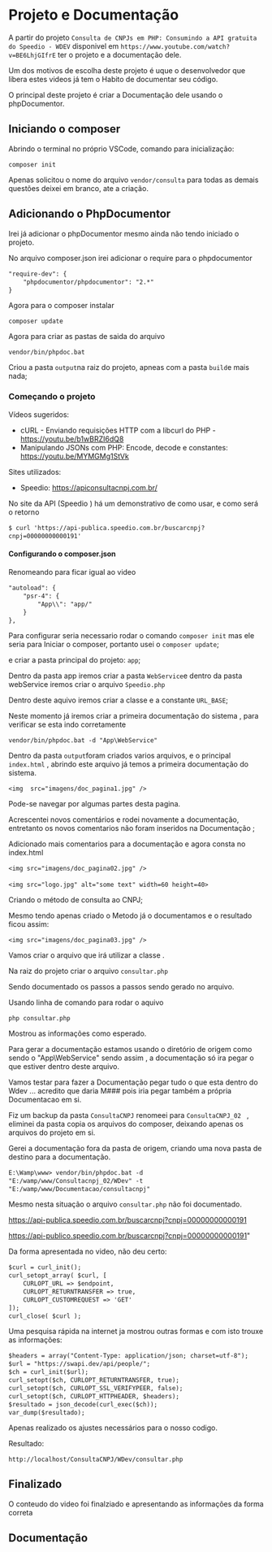 # Projeto e Documentação

A partir do projeto  `Consulta de CNPJs em PHP: Consumindo a API gratuita do Speedio - WDEV` disponivel  em `https://www.youtube.com/watch?v=BE6LhjGIfrE`  ter  o projeto e a documentação dele. 

Um dos motivos de escolha deste projeto é uque o desenvolvedor que libera estes videos já tem  o Habito de documentar seu código. 

O principal deste projeto  é criar a Documentação dele usando o phpDocumentor. 

## Iniciando o composer

Abrindo o terminal no próprio VSCode, comando para inicialização:

    composer init

Apenas  solicitou o nome do arquivo `vendor/consulta` para todas as demais questões deixei em branco, ate a criação.

## Adicionando o PhpDocumentor

Irei já adicionar o phpDocumentor mesmo ainda não tendo iniciado o projeto.

No arquivo composer.json irei adicionar o require para o phpdocumentor

    
    "require-dev": {
        "phpdocumentor/phpdocumentor": "2.*"
    }

Agora para o composer instalar

    composer update

Agora para criar as pastas de saida do arquivo 

    vendor/bin/phpdoc.bat 

Criou a pasta  `output`na raiz do projeto, apneas com a pasta `build`e mais nada;


### Começando o projeto


Vídeos sugeridos:

* cURL - Enviando requisições HTTP com a libcurl do PHP - https://youtu.be/b1wBRZI6dQ8
* Manipulando JSONs com PHP: Encode, decode e constantes: https://youtu.be/MYMGMg1StVk


Sites utilizados:
* Speedio: https://apiconsultacnpj.com.br/



No site da API  (Speedio ) há um demonstrativo de como usar, e como será o retorno 

    $ curl 'https://api-publica.speedio.com.br/buscarcnpj?cnpj=00000000000191'


#### Configurando  o composer.json 

Renomeando para ficar igual ao video 

    "autoload": {
        "psr-4": {
            "App\\": "app/"
        }
    },

Para configurar seria necessario rodar o comando  `composer init`   mas ele seria para  Iniciar o composer,  portanto usei  o  `composer update`;

e criar a pasta principal do projeto:  `app`;

Dentro da pasta app iremos criar a pasta `WebService`e dentro da pasta webService iremos criar o arquivo  `Speedio.php`

Dentro deste aquivo iremos criar a classe e a constante `URL_BASE`;

Neste momento já iremos criar a primeira documentação do sistema ,  para verificar se esta indo corretamente 

    vendor/bin/phpdoc.bat -d "App\WebService"

Dentro da pasta  `output`foram criados varios arquivos,  e o principal `index.html` , abrindo este arquivo já temos a primeira documentação do sistema. 

    <img  src="imagens/doc_pagina1.jpg" />


Pode-se navegar por algumas partes desta pagina.

Acrescentei novos comentários e rodei novamente a documentação, entretanto os novos comentarios não foram inseridos na Documentação ;

Adicionado mais comentarios para a documentação e agora consta no index.html

    <img src="imagens/doc_pagina02.jpg" />

    <img src="logo.jpg" alt="some text" width=60 height=40>


Criando o método de consulta ao CNPJ;

Mesmo tendo apenas criado o Metodo já o documentamos e o resultado  ficou assim:

    <img src="imagens/doc_pagina03.jpg" />


Vamos criar o arquivo que irá utilizar a classe .

Na raiz do projeto  criar o arquivo  `consultar.php`

Sendo documentado os passos a passos sendo gerado no arquivo.

Usando linha de comando para rodar o aquivo

    php consultar.php

Mostrou as informações como esperado. 


Para gerar a documentação estamos usando o diretório de origem como sendo  o  "App\WebService" sendo assim ,  a documentação só ira pegar  o que estiver dentro deste arquivo. 

Vamos testar para fazer a Documentação pegar tudo o que esta dentro  do Wdev ... acredito que daria M###  pois iria pegar também  a própria Documentacao em si. 

Fiz um  backup da pasta `ConsultaCNPJ` renomeei para `ConsultaCNPJ_02 ` ,  eliminei da pasta copia os arquivos do composer, 
deixando apenas os arquivos do projeto em si.

Gerei a documentação fora da pasta de origem, criando uma nova pasta de destino para a documentação.

    E:\Wamp\www> vendor/bin/phpdoc.bat -d "E:/wamp/www/Consultacnpj_02/WDev" -t "E:/wamp/www/Documentacao/consultacnpj"

Mesmo nesta situação o arquivo `consultar.php` não foi documentado. 


https://api-publica.speedio.com.br/buscarcnpj?cnpj=00000000000191

https://api-publico.speedio.com.br/buscarcnpj?cnpj=00000000000191"


Da forma apresentada no video, não deu certo:

    $curl = curl_init();
    curl_setopt_array( $curl, [
        CURLOPT_URL => $endpoint,
        CURLOPT_RETURNTRANSFER => true,
        CURLOPT_CUSTOMREQUEST => 'GET'
    ]);
    curl_close( $curl );


Uma pesquisa rápida na internet ja mostrou outras formas e com isto trouxe as informações:

    $headers = array("Content-Type: application/json; charset=utf-8");
    $url = "https://swapi.dev/api/people/";
    $ch = curl_init($url);
    curl_setopt($ch, CURLOPT_RETURNTRANSFER, true);
    curl_setopt($ch, CURLOPT_SSL_VERIFYPEER, false);
    curl_setopt($ch, CURLOPT_HTTPHEADER, $headers);
    $resultado = json_decode(curl_exec($ch));
    var_dump($resultado);


Apenas realizado os ajustes necessários para o nosso codigo.

Resultado:

    http://localhost/ConsultaCNPJ/WDev/consultar.php


## Finalizado

O conteudo do video  foi finalziado e apresentando as informações da forma correta 


## Documentação